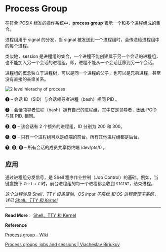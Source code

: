 # Process Group

在符合 POSIX 标准的操作系统中，**process group** 表示一个和多个进程组成的集合。

进程组用于 signal 的分发，当 signal 被发送到一个进程组时，会传递给进程组中的每个进程。

类似地，session 是进程组的集合，一个进程不能创建属于另一个会话的进程组，也不能加入另一个会话的进程组。即，进程不能从一个会话迁移到另一个会话。

进程组的概念独立于进程树，可以是同一个进程的父子，也可以是兄弟进程，甚至没有直接的亲缘关系。

![2 level hierachy of process](https://biriukov.dev/docs/fd-pipe-session-terminal/images/process-group-session.png)

❶ – 会话 ID（SID）与会话领导者进程（bash）相同 PID 。

❷ – 会话领导者进程（bash）拥有自己的进程组，其中它是领导者，因此 PGID 与其 PID. 相同。

❸, ❹ – 该会话有 2 个额外的进程组，ID 分别为 200 和 300。

❺, ❻ – 只有一个进程组可以是终端的前台。所有其他进程组都是后台。

❼, ❽, ❾ – 所有会话的成员共享伪终端 /dev/pts/0 。

## 应用

通过进程组分发信号，是 Shell 程序作业控制（Job Control）的基础。例如，当键盘按下 `Ctrl` + `C` 时，前台进程组的每一个进程都会收到 `SIGINT`，结束进程。

*这个过程涉及 Shell、TTY 设备驱动、OS input 子系统 和 OS 进程管理子系统，详见 [Shell、TTY 和 Kernel](/os/shell_tty_kernel.md)*

---

**Read More**： [Shell、TTY 和 Kernel](/os/shell_tty_kernel.md)

**Reference**

[Process group - Wiki](https://en.wikipedia.org/wiki/Process_group)

[Process groups, jobs and sessions | Viacheslav Biriukov](https://biriukov.dev/docs/fd-pipe-session-terminal/3-process-groups-jobs-and-sessions/)